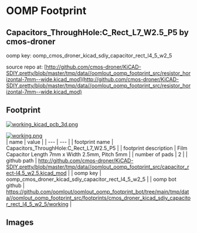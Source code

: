 # OOMP Footprint  
## Capacitors_ThroughHole:C_Rect_L7_W2.5_P5  by cmos-droner  
  
oomp key: oomp_cmos_droner_kicad_sdiy_capacitor_rect_l4_5_w2_5  
  
source repo at: [http://github.com/cmos-droner/KiCAD-SDIY.pretty/blob/master/tmp/data//oomlout_oomp_footprint_src/resistor_horizontal-7mm--wide.kicad_mod](http://github.com/cmos-droner/KiCAD-SDIY.pretty/blob/master/tmp/data//oomlout_oomp_footprint_src/resistor_horizontal-7mm--wide.kicad_mod)  
## Footprint  
  
[![working_kicad_pcb_3d.png](working_kicad_pcb_3d_600.png)](working_kicad_pcb_3d.png)  
  
[![working.png](working_600.png)](working.png)  
| name | value | 
| --- | --- | 
| footprint name | Capacitors_ThroughHole:C_Rect_L7_W2.5_P5 | 
| footprint description | Film Capacitor Length 7mm x Width 2.5mm, Pitch 5mm | 
| number of pads | 2 | 
| github path | http://github.com/cmos-droner/KiCAD-SDIY.pretty/blob/master/tmp/data//oomlout_oomp_footprint_src/capacitor_rect-l4.5_w2.5.kicad_mod | 
| oomp key | oomp_cmos_droner_kicad_sdiy_capacitor_rect_l4_5_w2_5 | 
| oomp bot github | https://github.com/oomlout/oomlout_oomp_footprint_bot/tree/main/tmp/data//oomlout_oomp_footprint_src/footprints/cmos_droner_kicad_sdiy_capacitor_rect_l4_5_w2_5/working | 
## Images  
